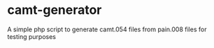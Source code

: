# camt-generator
A simple php script to generate camt.054 files from pain.008 files for testing purposes
